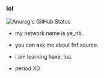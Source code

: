 ### lol

![Anurag's GitHub Status](https://github-readme-stats.vercel.app/api?username=Liulw123&show_icons=true&theme=radical)

- my network name is ye_nb.

- you can ask me about fnf source.

- i am learning haxe, lua.

- period XD
